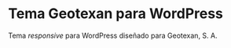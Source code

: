Tema Geotexan para WordPress
============================

Tema _responsive_ para WordPress diseñado para Geotexan, S. A.

